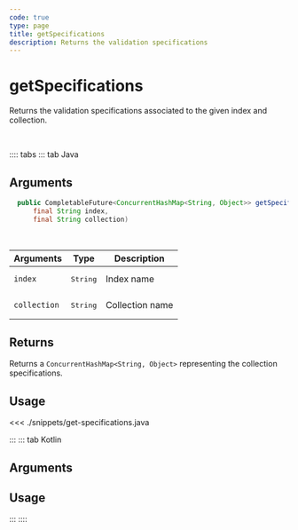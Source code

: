 ```yaml
---
code: true
type: page
title: getSpecifications
description: Returns the validation specifications
---
```


# getSpecifications

Returns the validation specifications associated to the given index and collection.

<br/>

:::: tabs
::: tab Java

## Arguments

```java
  public CompletableFuture<ConcurrentHashMap<String, Object>> getSpecifications(
      final String index,
      final String collection)
```

<br/>

| Arguments    | Type              | Description     |
| ------------ | ----------------- | --------------- |
| `index`      | <pre>String</pre> | Index name      |
| `collection` | <pre>String</pre> | Collection name |

## Returns

Returns a `ConcurrentHashMap<String, Object>` representing the collection specifications.

## Usage

<<< ./snippets/get-specifications.java

:::
::: tab Kotlin

## Arguments

## Usage

:::
::::
